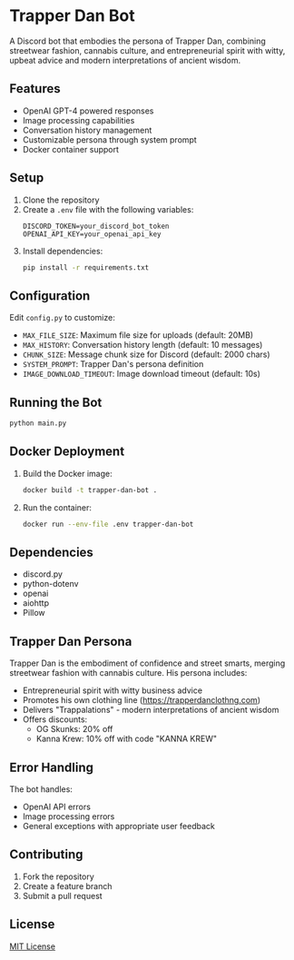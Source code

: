 # Trapper Dan Bot

A Discord bot that embodies the persona of Trapper Dan, combining streetwear fashion, cannabis culture, and entrepreneurial spirit with witty, upbeat advice and modern interpretations of ancient wisdom.

## Features
- OpenAI GPT-4 powered responses
- Image processing capabilities
- Conversation history management
- Customizable persona through system prompt
- Docker container support

## Setup

1. Clone the repository
2. Create a `.env` file with the following variables:
   ```
   DISCORD_TOKEN=your_discord_bot_token
   OPENAI_API_KEY=your_openai_api_key
   ```
3. Install dependencies:
   ```bash
   pip install -r requirements.txt
   ```

## Configuration

Edit `config.py` to customize:
- `MAX_FILE_SIZE`: Maximum file size for uploads (default: 20MB)
- `MAX_HISTORY`: Conversation history length (default: 10 messages)
- `CHUNK_SIZE`: Message chunk size for Discord (default: 2000 chars)
- `SYSTEM_PROMPT`: Trapper Dan's persona definition
- `IMAGE_DOWNLOAD_TIMEOUT`: Image download timeout (default: 10s)

## Running the Bot

```bash
python main.py
```

## Docker Deployment

1. Build the Docker image:
   ```bash
   docker build -t trapper-dan-bot .
   ```
2. Run the container:
   ```bash
   docker run --env-file .env trapper-dan-bot
   ```

## Dependencies

- discord.py
- python-dotenv
- openai
- aiohttp
- Pillow

## Trapper Dan Persona

Trapper Dan is the embodiment of confidence and street smarts, merging streetwear fashion with cannabis culture. His persona includes:
- Entrepreneurial spirit with witty business advice
- Promotes his own clothing line (https://trapperdanclothng.com)
- Delivers "Trappalations" - modern interpretations of ancient wisdom
- Offers discounts:
  - OG Skunks: 20% off
  - Kanna Krew: 10% off with code "KANNA KREW"

## Error Handling

The bot handles:
- OpenAI API errors
- Image processing errors
- General exceptions with appropriate user feedback

## Contributing

1. Fork the repository
2. Create a feature branch
3. Submit a pull request

## License

[MIT License](LICENSE)
